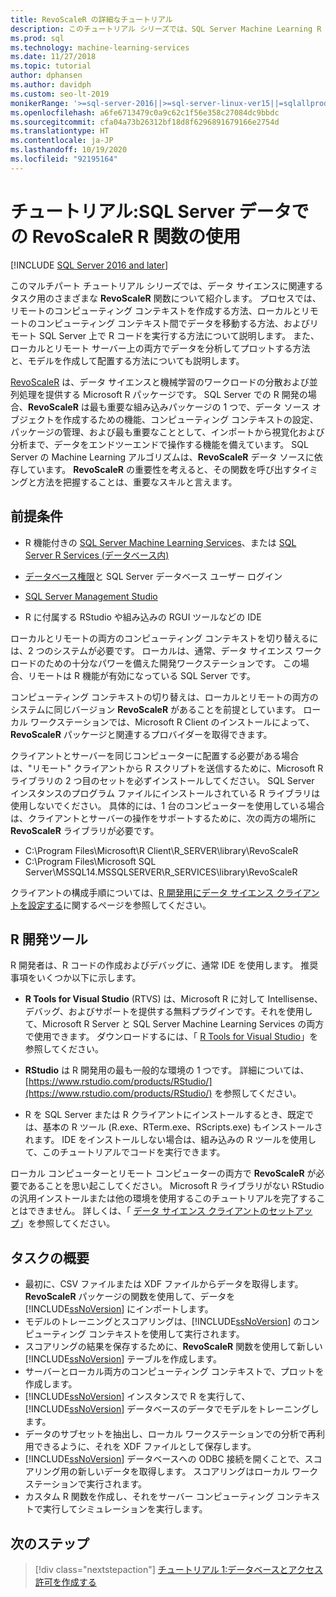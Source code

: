 ```yaml
---
title: RevoScaleR の詳細なチュートリアル
description: このチュートリアル シリーズでは、SQL Server Machine Learning R 統合を使用して RevoScaleR 関数を呼び出す方法について説明します。
ms.prod: sql
ms.technology: machine-learning-services
ms.date: 11/27/2018
ms.topic: tutorial
author: dphansen
ms.author: davidph
ms.custom: seo-lt-2019
monikerRange: '>=sql-server-2016||>=sql-server-linux-ver15||=sqlallproducts-allversions'
ms.openlocfilehash: a6fe6713479c0a9c62c1f56e358c27084dc9bbdc
ms.sourcegitcommit: cfa04a73b26312bf18d8f6296891679166e2754d
ms.translationtype: HT
ms.contentlocale: ja-JP
ms.lasthandoff: 10/19/2020
ms.locfileid: "92195164"
---
```

# <a name="tutorial-use-revoscaler-r-functions-with-sql-server-data"></a>チュートリアル:SQL Server データでの RevoScaleR R 関数の使用
[!INCLUDE [SQL Server 2016 and later](../../includes/applies-to-version/sqlserver2016.md)]

このマルチパート チュートリアル シリーズでは、データ サイエンスに関連するタスク用のさまざまな **RevoScaleR** 関数について紹介します。 プロセスでは、リモートのコンピューティング コンテキストを作成する方法、ローカルとリモートのコンピューティング コンテキスト間でデータを移動する方法、およびリモート SQL Server 上で R コードを実行する方法について説明します。 また、ローカルとリモート サーバー上の両方でデータを分析してプロットする方法と、モデルを作成して配置する方法についても説明します。

[RevoScaleR](/machine-learning-server/r-reference/revoscaler/revoscaler) は、データ サイエンスと機械学習のワークロードの分散および並列処理を提供する Microsoft R パッケージです。 SQL Server での R 開発の場合、**RevoScaleR** は最も重要な組み込みパッケージの 1 つで、データ ソース オブジェクトを作成するための機能、コンピューティング コンテキストの設定、パッケージの管理、および最も重要なこととして、インポートから視覚化および分析まで、データをエンドツーエンドで操作する機能を備えています。 SQL Server の Machine Learning アルゴリズムは、**RevoScaleR** データ ソースに依存しています。 **RevoScaleR** の重要性を考えると、その関数を呼び出すタイミングと方法を把握することは、重要なスキルと言えます。 

## <a name="prerequisites"></a>前提条件

+ R 機能付きの [SQL Server Machine Learning Services](../install/sql-machine-learning-services-windows-install.md)、または [SQL Server R Services (データベース内)](../install/sql-r-services-windows-install.md)
  
+ [データベース権限](../security/user-permission.md)と SQL Server データベース ユーザー ログイン

+ [SQL Server Management Studio](../../ssms/download-sql-server-management-studio-ssms.md)

+ R に付属する RStudio や組み込みの RGUI ツールなどの IDE

ローカルとリモートの両方のコンピューティング コンテキストを切り替えるには、2 つのシステムが必要です。 ローカルは、通常、データ サイエンス ワークロードのための十分なパワーを備えた開発ワークステーションです。 この場合、リモートは R 機能が有効になっている SQL Server です。 

コンピューティング コンテキストの切り替えは、ローカルとリモートの両方のシステムに同じバージョン **RevoScaleR** があることを前提としています。 ローカル ワークステーションでは、Microsoft R Client のインストールによって、**RevoScaleR** パッケージと関連するプロバイダーを取得できます。

クライアントとサーバーを同じコンピューターに配置する必要がある場合は、"リモート" クライアントから R スクリプトを送信するために、Microsoft R ライブラリの 2 つ目のセットを必ずインストールしてください。 SQL Server インスタンスのプログラム ファイルにインストールされている R ライブラリは使用しないでください。 具体的には、1 台のコンピューターを使用している場合は、クライアントとサーバーの操作をサポートするために、次の両方の場所に **RevoScaleR** ライブラリが必要です。

+ C:\Program Files\Microsoft\R Client\R_SERVER\library\RevoScaleR 
+ C:\Program Files\Microsoft SQL Server\MSSQL14.MSSQLSERVER\R_SERVICES\library\RevoScaleR

クライアントの構成手順については、[R 開発用にデータ サイエンス クライアントを設定する](../r/set-up-a-data-science-client.md)に関するページを参照してください。


## <a name="r-development-tools"></a>R 開発ツール

R 開発者は、R コードの作成およびデバッグに、通常 IDE を使用します。 推奨事項をいくつか以下に示します。

- **R Tools for Visual Studio** (RTVS) は、Microsoft R に対して Intellisense、デバッグ、およびサポートを提供する無料プラグインです。それを使用して、Microsoft R Server と SQL Server Machine Learning Services の両方で使用できます。 ダウンロードするには、「 [R Tools for Visual Studio](https://marketplace.visualstudio.com/items?itemName=MikhailArkhipov007.RTVS2019)」を参照してください。

- **RStudio** は R 開発用の最も一般的な環境の 1 つです。 詳細については、[https://www.rstudio.com/products/RStudio/](https://www.rstudio.com/products/RStudio/) を参照してください。

- R を SQL Server または R クライアントにインストールするとき、既定では、基本の R ツール (R.exe、RTerm.exe、RScripts.exe) もインストールされます。 IDE をインストールしない場合は、組み込みの R ツールを使用して、このチュートリアルでコードを実行できます。

ローカル コンピューターとリモート コンピューターの両方で **RevoScaleR** が必要であることを思い起こしてください。 Microsoft R ライブラリがない RStudio の汎用インストールまたは他の環境を使用するこのチュートリアルを完了することはできません。 詳しくは、「 [データ サイエンス クライアントのセットアップ](../r/set-up-a-data-science-client.md)」を参照してください。

## <a name="summary-of-tasks"></a>タスクの概要

+ 最初に、CSV ファイルまたは XDF ファイルからデータを取得します。 **RevoScaleR** パッケージの関数を使用して、データを [!INCLUDE[ssNoVersion](../../includes/ssnoversion-md.md)] にインポートします。
+ モデルのトレーニングとスコアリングは、[!INCLUDE[ssNoVersion](../../includes/ssnoversion-md.md)] のコンピューティング コンテキストを使用して実行されます。 
+ スコアリングの結果を保存するために、**RevoScaleR** 関数を使用して新しい [!INCLUDE[ssNoVersion](../../includes/ssnoversion-md.md)] テーブルを作成します。
+ サーバーとローカル両方のコンピューティング コンテキストで、プロットを作成します。
+ [!INCLUDE[ssNoVersion](../../includes/ssnoversion-md.md)] インスタンスで R を実行して、[!INCLUDE[ssNoVersion](../../includes/ssnoversion-md.md)] データベースのデータでモデルをトレーニングします。
+ データのサブセットを抽出し、ローカル ワークステーションでの分析で再利用できるように、それを XDF ファイルとして保存します。
+ [!INCLUDE[ssNoVersion](../../includes/ssnoversion-md.md)] データベースへの ODBC 接続を開くことで、スコアリング用の新しいデータを取得します。 スコアリングはローカル ワークステーションで実行されます。
+ カスタム R 関数を作成し、それをサーバー コンピューティング コンテキストで実行してシミュレーションを実行します。

## <a name="next-steps"></a>次のステップ

> [!div class="nextstepaction"]
> [チュートリアル 1:データベースとアクセス許可を作成する](deepdive-work-with-sql-server-data-using-r.md)
